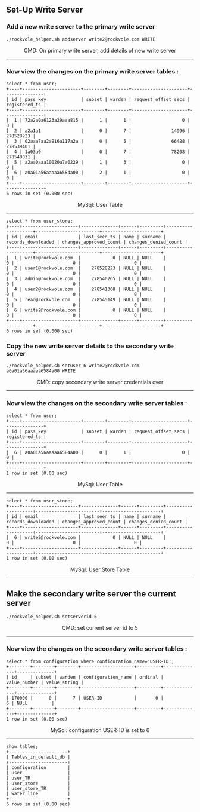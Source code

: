 ## Set-Up Write Server

### Add a new write server to the primary write server

```shell
./rockvole_helper.sh addserver write2@rockvole.com WRITE
```
<div align="center">CMD: On primary write server, add details of new write server</div>
<hr/>

### Now view the changes on the primary write server tables :

```roomsql
select * from user;
+----+----------------------+--------+--------+---------------------+---------------+
| id | pass_key             | subset | warden | request_offset_secs | registered_ts |
+----+----------------------+--------+--------+---------------------+---------------+
|  1 | 72a2a0a6123a29aaa815 |      1 |      1 |                   0 |             0 |
|  2 | a2a1a1               |      0 |      7 |               14996 |     278528223 |
|  3 | 02aaa7aa2a916a117a2a |      0 |      5 |               66428 |     278539401 |
|  4 | 1a03a0               |      0 |      7 |               78208 |     278540031 |
|  5 | a2aa0aaa10020a7a0229 |      1 |      3 |                   0 |             0 |
|  6 | a0a01a56aaaaa6584a00 |      2 |      1 |                   0 |             0 |
+----+----------------------+--------+--------+---------------------+---------------+
6 rows in set (0.000 sec)
```
<div align="center">MySql: User Table</div>
<hr/>

```roomsql
select * from user_store;
+----+---------------------+--------------+------+---------+--------------------+------------------------+----------------------+
| id | email               | last_seen_ts | name | surname | records_downloaded | changes_approved_count | changes_denied_count |
+----+---------------------+--------------+------+---------+--------------------+------------------------+----------------------+
|  1 | write@rockvole.com  |            0 | NULL | NULL    |                  0 |                      0 |                    0 |
|  2 | user1@rockvole.com  |    278528223 | NULL | NULL    |                  0 |                      0 |                    0 |
|  3 | admin@rockvole.com  |    278540265 | NULL | NULL    |                  0 |                      0 |                    0 |
|  4 | user2@rockvole.com  |    278541368 | NULL | NULL    |                  0 |                      0 |                    0 |
|  5 | read@rockvole.com   |    278545149 | NULL | NULL    |                  0 |                      0 |                    0 |
|  6 | write2@rockvole.com |            0 | NULL | NULL    |                  0 |                      0 |                    0 |
+----+---------------------+--------------+------+---------+--------------------+------------------------+----------------------+
6 rows in set (0.000 sec)
```

### Copy the new write server details to the secondary write server

```shell
./rockvole_helper.sh setuser 6 write2@rockvole.com a0a01a56aaaaa6584a00 WRITE
```
<div align="center">CMD: copy secondary write server credentials over</div>
<hr/>

### Now view the changes on the secondary write server tables :

```roomsql
select * from user;
+----+----------------------+--------+--------+---------------------+---------------+
| id | pass_key             | subset | warden | request_offset_secs | registered_ts |
+----+----------------------+--------+--------+---------------------+---------------+
|  6 | a0a01a56aaaaa6584a00 |      0 |      1 |                   0 |             0 |
+----+----------------------+--------+--------+---------------------+---------------+
1 row in set (0.00 sec)
```
<div align="center">MySql: User Table</div>
<hr/>

```roomsql
select * from user_store;
+----+---------------------+--------------+------+---------+--------------------+------------------------+----------------------+
| id | email               | last_seen_ts | name | surname | records_downloaded | changes_approved_count | changes_denied_count |
+----+---------------------+--------------+------+---------+--------------------+------------------------+----------------------+
|  6 | write2@rockvole.com |            0 | NULL | NULL    |                  0 |                      0 |                    0 |
+----+---------------------+--------------+------+---------+--------------------+------------------------+----------------------+
1 row in set (0.00 sec)
```
<div align="center">MySql: User Store Table</div>
<hr/>

## Make the secondary write server the current server

```shell
./rockvole_helper.sh setserverid 6
```
<div align="center">CMD: set current server id to 5</div>
<hr/>

### Now view the changes on the secondary write server tables :

```roomsql
select * from configuration where configuration_name='USER-ID';
+--------+--------+--------+--------------------+---------+--------------+--------------+
| id     | subset | warden | configuration_name | ordinal | value_number | value_string |
+--------+--------+--------+--------------------+---------+--------------+--------------+
| 170000 |      0 |      7 | USER-ID            |       0 |            6 | NULL         |
+--------+--------+--------+--------------------+---------+--------------+--------------+
1 row in set (0.00 sec)
```
<div align="center">MySql: configuration USER-ID is set to 6</div>
<hr/>

```roomsql
show tables;
+----------------------+
| Tables_in_default_db |
+----------------------+
| configuration        |
| user                 |
| user_TR              |
| user_store           |
| user_store_TR        |
| water_line           |
+----------------------+
6 rows in set (0.00 sec)
```
